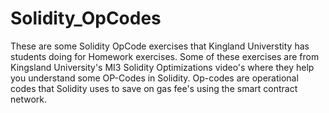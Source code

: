 # Solidity_OpCodes
These are some Solidity OpCode exercises that Kingland Universtity has students doing for Homework exercises.
Some of these exercises are from Kingsland University's MI3 Solidity Optimizations video's where they help you understand some OP-Codes in Solidity.
Op-codes are operational codes that Solidity uses to save on gas fee's using the smart contract network.


